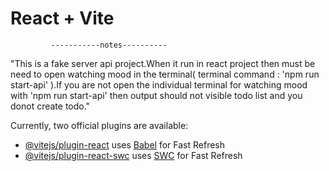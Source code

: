 # React + Vite

             -----------notes----------
             
"This is a fake server api project.When it run in react project then must be need to open watching mood in the terminal( terminal command : 'npm run start-api' ).If you are not open the individual terminal for watching mood with 'npm run start-api' then output should not visible todo list and you donot create todo."

Currently, two official plugins are available:

- [@vitejs/plugin-react](https://github.com/vitejs/vite-plugin-react/blob/main/packages/plugin-react/README.md) uses [Babel](https://babeljs.io/) for Fast Refresh
- [@vitejs/plugin-react-swc](https://github.com/vitejs/vite-plugin-react-swc) uses [SWC](https://swc.rs/) for Fast Refresh

